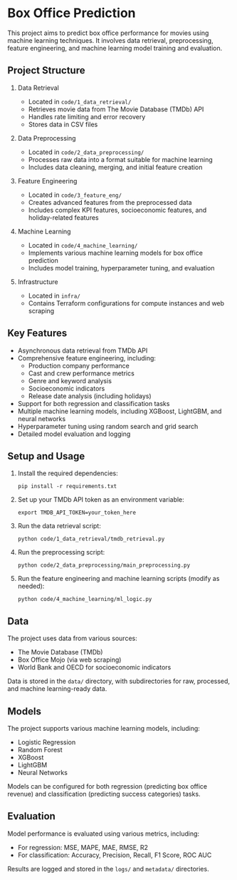 # Box Office Prediction

This project aims to predict box office performance for movies using machine learning techniques. It involves data retrieval, preprocessing, feature engineering, and machine learning model training and evaluation.

## Project Structure

1. Data Retrieval
   - Located in `code/1_data_retrieval/`
   - Retrieves movie data from The Movie Database (TMDb) API
   - Handles rate limiting and error recovery
   - Stores data in CSV files

2. Data Preprocessing
   - Located in `code/2_data_preprocessing/`
   - Processes raw data into a format suitable for machine learning
   - Includes data cleaning, merging, and initial feature creation

3. Feature Engineering
   - Located in `code/3_feature_eng/`
   - Creates advanced features from the preprocessed data
   - Includes complex KPI features, socioeconomic features, and holiday-related features

4. Machine Learning
   - Located in `code/4_machine_learning/`
   - Implements various machine learning models for box office prediction
   - Includes model training, hyperparameter tuning, and evaluation

5. Infrastructure
   - Located in `infra/`
   - Contains Terraform configurations for compute instances and web scraping

## Key Features

- Asynchronous data retrieval from TMDb API
- Comprehensive feature engineering, including:
  - Production company performance
  - Cast and crew performance metrics
  - Genre and keyword analysis
  - Socioeconomic indicators
  - Release date analysis (including holidays)
- Support for both regression and classification tasks
- Multiple machine learning models, including XGBoost, LightGBM, and neural networks
- Hyperparameter tuning using random search and grid search
- Detailed model evaluation and logging

## Setup and Usage

1. Install the required dependencies:
   ```
   pip install -r requirements.txt
   ```

2. Set up your TMDb API token as an environment variable:
   ```
   export TMDB_API_TOKEN=your_token_here
   ```

3. Run the data retrieval script:
   ```
   python code/1_data_retrieval/tmdb_retrieval.py
   ```

4. Run the preprocessing script:
   ```
   python code/2_data_preprocessing/main_preprocessing.py
   ```

5. Run the feature engineering and machine learning scripts (modify as needed):
   ```
   python code/4_machine_learning/ml_logic.py
   ```

## Data

The project uses data from various sources:
- The Movie Database (TMDb)
- Box Office Mojo (via web scraping)
- World Bank and OECD for socioeconomic indicators

Data is stored in the `data/` directory, with subdirectories for raw, processed, and machine learning-ready data.

## Models

The project supports various machine learning models, including:
- Logistic Regression
- Random Forest
- XGBoost
- LightGBM
- Neural Networks

Models can be configured for both regression (predicting box office revenue) and classification (predicting success categories) tasks.

## Evaluation

Model performance is evaluated using various metrics, including:
- For regression: MSE, MAPE, MAE, RMSE, R2
- For classification: Accuracy, Precision, Recall, F1 Score, ROC AUC

Results are logged and stored in the `logs/` and `metadata/` directories.